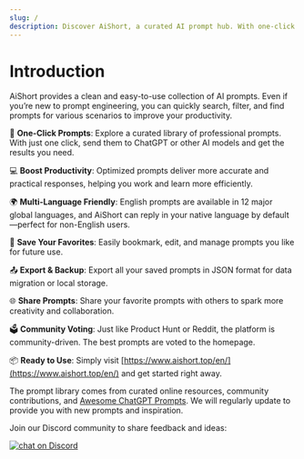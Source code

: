 ```yaml
---
slug: /
description: Discover AiShort, a curated AI prompt hub. With one-click prompts, multi-language support, favorites, and community voting, AiShort helps you simplify workflows and boost productivity with ease.
---
```


# Introduction

AiShort provides a clean and easy-to-use collection of AI prompts. Even if you’re new to prompt engineering, you can quickly search, filter, and find prompts for various scenarios to improve your productivity.

🚀 **One-Click Prompts**: Explore a curated library of professional prompts. With just one click, send them to ChatGPT or other AI models and get the results you need.

💻 **Boost Productivity**: Optimized prompts deliver more accurate and practical responses, helping you work and learn more efficiently.

🌍 **Multi-Language Friendly**: English prompts are available in 12 major global languages, and AiShort can reply in your native language by default—perfect for non-English users.

💾 **Save Your Favorites**: Easily bookmark, edit, and manage prompts you like for future use.

📤 **Export & Backup**: Export all your saved prompts in JSON format for data migration or local storage.

🌐 **Share Prompts**: Share your favorite prompts with others to spark more creativity and collaboration.

🗳️ **Community Voting**: Just like Product Hunt or Reddit, the platform is community-driven. The best prompts are voted to the homepage.

📦 **Ready to Use**: Simply visit [https://www.aishort.top/en/](https://www.aishort.top/en/) and get started right away.

The prompt library comes from curated online resources, community contributions, and [Awesome ChatGPT Prompts](https://github.com/f/awesome-chatgpt-prompts). We will regularly update to provide you with new prompts and inspiration.

Join our Discord community to share feedback and ideas:

<a href="https://discord.gg/PZTQfJ4GjX">
   <img src="https://img.shields.io/discord/1048780149899939881?color=%2385c8c8&label=Discord&logo=discord&style=for-the-badge" alt="chat on Discord" />
</a>
